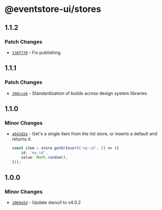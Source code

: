 # @eventstore-ui/stores

## 1.1.2

### Patch Changes

-   [`13df770`](https://github.com/EventStore/Design-System/commit/13df7704117fdc1fc483bd2d3c05925e6229b061) - Fix publishing

## 1.1.1

### Patch Changes

-   [`20dcceb`](https://github.com/EventStore/Design-System/commit/20dccebe11067986fd5eb31aa7f9e5bf03063017) - Standardization of builds across design system libraries.

## 1.1.0

### Minor Changes

-   [`a643d2e`](https://github.com/EventStore/Design-System/commit/a643d2e58260d4cfac589deae5faafb60cd11f14) - Get's a single item from the list store, or inserts a default and returns it.

    ```ts
    const item = store.getOrInsert('my-id', () => ({
        id: 'my-id',
        value: Math.random(),
    }));
    ```

## 1.0.0

### Minor Changes

-   [`1069a5d`](https://github.com/EventStore/Design-System/commit/1069a5d3af7986c56fd616049402315a59bc438c) - Update stencil to v4.0.2
